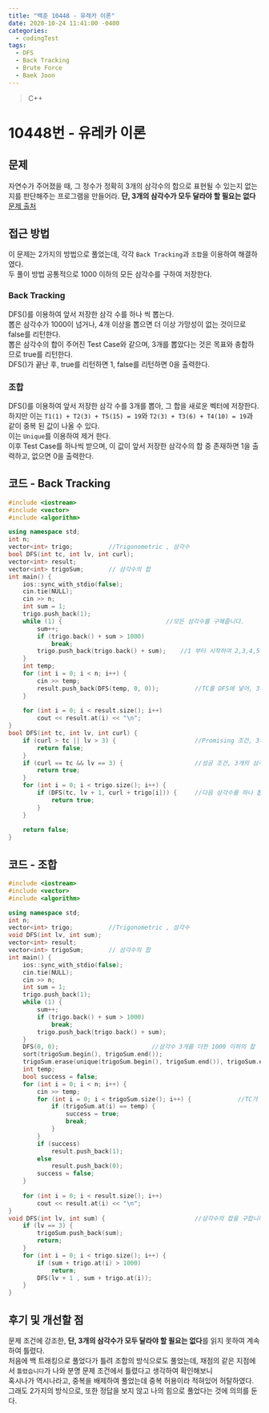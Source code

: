 ```yaml
---
title: "백준 10448 - 유레카 이론"
date: 2020-10-24 11:41:00 -0400
categories: 
  - codingTest
tags:
  - DFS
  - Back Tracking
  - Brute Force
  - Baek Joon
---
```


> C++ 

10448번 - 유레카 이론
=============
 
## 문제
자연수가 주어졌을 때, 그 정수가 정확히 3개의 삼각수의 합으로 표현될 수 있는지 없는지를 판단해주는 프로그램을 만들어라. **단, 3개의 삼각수가 모두 달라야 할 필요는 없다**
[문제 출처](https://www.acmicpc.net/problem/10448)

## 접근 방법 
이 문제는 2가지의 방법으로 풀었는데, 각각 `Back Tracking`과 `조합`을 이용하여 해결하였다.  
두 풀이 방법 공통적으로 1000 이하의 모든 삼각수를 구하여 저장한다.

### Back Tracking
DFS()를 이용하여 앞서 저장한 삼각 수를 하나 씩 뽑는다.  
뽑은 삼각수가 1000이 넘거나, 4개 이상을 뽑으면 더 이상 가망성이 없는 것이므로 false를 리턴한다.  
뽑은 삼각수의 합이 주어진 Test Case와 같으며, 3개를 뽑았다는 것은 목표와 충합하므로 true를 리턴한다.  
DFS()가 끝난 후, true를 리턴하면 1, false를 리턴하면 0을 출력한다.

### 조합
DFS()를 이용하여 앞서 저장한 삼각 수를 3개를 뽑아, 그 합을 새로운 벡터에 저장한다.  
하지만 이는 `T1(1) + T2(3) + T5(15) = 19`와 `T2(3) + T3(6) + T4(10) = 19`과 같이 중복 된 값이 나올 수 있다.  
이는 `Unique`를 이용하여 제거 한다.  
이후 Test Case를 하나씩 받으며, 이 값이 앞서 저장한 삼각수의 합 중 존재하면 1을 출력하고, 없으면 0을 출력한다.  

## 코드 - Back Tracking
```c++
#include <iostream>
#include <vector>
#include <algorithm>

using namespace std;
int n;
vector<int> trigo;      	//Trigonometric , 삼각수
bool DFS(int tc, int lv, int curl);
vector<int> result;
vector<int> trigoSum;		// 삼각수의 합
int main() {
    ios::sync_with_stdio(false);
    cin.tie(NULL);
    cin >> n;
    int sum = 1;
    trigo.push_back(1);
    while (1) {								//모든 삼각수를 구해줍니다.
        sum++;
        if (trigo.back() + sum > 1000)
            break;
        trigo.push_back(trigo.back() + sum);	//1 부터 시작하여 2,3,4,5... 등 1씩 더해준 값을 이전 삼각수에 더해 줍니다.  
    }
    int temp;
    for (int i = 0; i < n; i++) {
        cin >> temp;
        result.push_back(DFS(temp, 0, 0));			//TC를 DFS에 넣어, 3개의 삼각 수의 합을 찾으면 true를 반환 후 1을 저장하고, false를 반환하면 0을 저장합니다.
    }
        
    for (int i = 0; i < result.size(); i++)
        cout << result.at(i) << "\n";
}
bool DFS(int tc, int lv, int curl) {
    if (curl > tc || lv > 3) {						//Promising 조건, 3개 초과의 삼각수를 뽑거나, 삼각수의 합이 tc 보다 클 시에 false 반환
        return false;
    }
    if (curl == tc && lv == 3) {					//성공 조건, 3개의 삼각수를 뽑아 tc와 동일한 수가 포착시 true 반환
        return true;
    }
    for (int i = 0; i < trigo.size(); i++) {
        if (DFS(tc, lv + 1, curl + trigo[i])) {		//다음 삼각수를 하나 뽑으며, 합한 값을 넘겨줍니다. 만약 true를 반환하면 DFS는 종료됩니다.
            return true;
        }
    }
    
    return false;
}
```

## 코드 - 조합
```c++
#include <iostream>
#include <vector>
#include <algorithm>

using namespace std;
int n;
vector<int> trigo;      	//Trigonometric , 삼각수
void DFS(int lv, int sum);
vector<int> result;
vector<int> trigoSum;		// 삼각수의 합
int main() {
    ios::sync_with_stdio(false);
    cin.tie(NULL);
    cin >> n;
    int sum = 1;
    trigo.push_back(1);
    while (1) {
        sum++;
        if (trigo.back() + sum > 1000)
            break;
        trigo.push_back(trigo.back() + sum);
    }
    DFS(0, 0);							//삼각수 3개를 더한 1000 이하의 합
    sort(trigoSum.begin(), trigoSum.end());
    trigoSum.erase(unique(trigoSum.begin(), trigoSum.end()), trigoSum.end());	//중복 제거
    int temp;
    bool success = false;
    for (int i = 0; i < n; i++) {
        cin >> temp;
        for (int i = 0; i < trigoSum.size(); i++) {				//TC가 삼각수의 합 중 있으면, true
            if (trigoSum.at(i) == temp) {
                success = true;
                break;
            }
        }
        if (success)
            result.push_back(1);
        else
            result.push_back(0);
        success = false;
    }
        
    for (int i = 0; i < result.size(); i++)
        cout << result.at(i) << "\n";
}
void DFS(int lv, int sum) {							//삼각수의 합을 구합니다.
    if (lv == 3) {
        trigoSum.push_back(sum);
        return;
    }
    for (int i = 0; i < trigo.size(); i++) {
        if (sum + trigo.at(i) > 1000)
            return;
        DFS(lv + 1 , sum + trigo.at(i));
    }
}
```

## 후기 및 개선할 점
문제 조건에 강조한, **단, 3개의 삼각수가 모두 달라야 할 필요는 없다**를 읽지 못하여 계속하여 틀렸다.  
처음에 백 트래킹으로 풀었다가 틀려 조합의 방식으로도 풀었는데, 채점의 같은 지점에서 `틀렸습니다`가 나와 분명 문제 조건에서 틀렸다고 생각하여 확인해보니  
혹시나가 역시나라고, 중복을 배제하여 풀었는데 중복 허용이라 적혀있어 허탈하였다.  
그래도 2가지의 방식으로, 또한 정답을 보지 않고 나의 힘으로 풀었다는 것에 의의를 둔다.